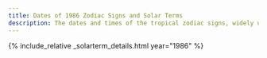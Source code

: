 ```yaml
---
title: Dates of 1986 Zodiac Signs and Solar Terms
description: The dates and times of the tropical zodiac signs, widely used in western astrology, and solar terms of year 1986
---
```

{% include_relative _solarterm_details.html year="1986" %}

